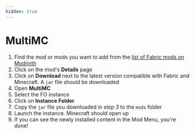 ```yaml
---
hidden: true
---
```


# MultiMC

1. Find the mod or mods you want to add from the [list of Fabric mods on Modrinth](https://modrinth.com/mods?g=categories:fabric)
2. Click on the mod's **Details** page
3. Click on **Download** next to the latest version compatible with Fabric and Minecraft. A `jar` file should be downloaded
4. Open **MultiMC**
5. Select the FO instance
6. Click on **Instance Folder**
7. Copy the `jar` file you downloaded in _step 3_ to the `mods` folder
8. Launch the instance. Minecraft should open up
9. If you can see the newly installed content in the Mod Menu, you're done!
